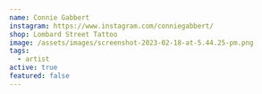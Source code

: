 ```yaml
---
name: Connie Gabbert
instagram: https://www.instagram.com/conniegabbert/
shop: Lombard Street Tattoo
image: /assets/images/screenshot-2023-02-18-at-5.44.25-pm.png
tags:
  - artist
active: true
featured: false
---
```

